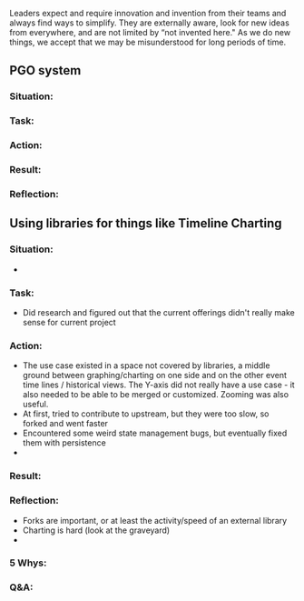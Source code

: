 
Leaders expect and require innovation and invention from their teams and always find ways to simplify. They are externally aware, look for new ideas from everywhere, and are not limited by “not invented here." As we do new things, we accept that we may be misunderstood for long periods of time.

## PGO system
### Situation:

### Task:

### Action:

### Result:


### Reflection:

## Using libraries for things like Timeline Charting
### Situation:
- 

### Task:
- Did research and figured out that the current offerings didn't really make sense for current project

### Action:
- The use case existed in a space not covered by libraries, a middle ground between graphing/charting on one side and on the other event time lines / historical views. The Y-axis did not really have a use case - it also needed to be able to be merged or customized. Zooming was also useful.
- At first, tried to contribute to upstream, but they were too slow, so forked and went faster
- Encountered some weird state management bugs, but eventually fixed them with persistence
- 

### Result:


### Reflection:
- Forks are important, or at least the activity/speed of an external library
- Charting is hard (look at the graveyard)
- 

### 5 Whys:

### Q&A: